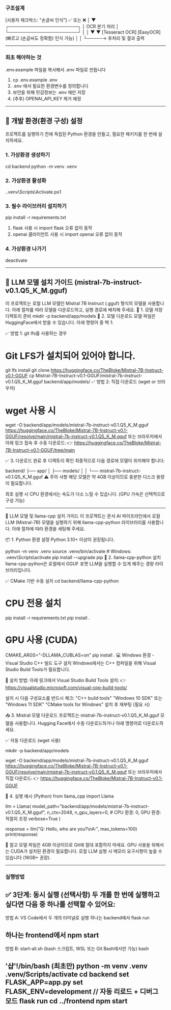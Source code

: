### 구조설계

[사용자 체크박스: "손글씨 인식"] ✅ 또는 ❌
              │
              ▼
   ┌──────────────────────┐
   │     OCR 분기 처리     │
   └──────────────────────┘
        │           │
        ▼           ▼
[Tesseract OCR]   [EasyOCR]
   (빠르고        (손글씨도 
    정확함)         인식 가능)
        │           │
        └─────→ 후처리 및 결과 출력

------------------------------------------------------------------------------------------------------------------------

### 최초 해야하는 것
 .env.example 파일을 복사해서 .env 파일로 만듭니다
  1) cp .env.example .env
  2) .env 에서 필요한 환경변수를 정의합니다
  3) 보안을 위해 민감정보는 .env 에만 저장
  4) (추후) OPENAI_API_KEY 제거 예정

------------------------------------------------------------------------------------------------------------------------

## 🚀 개발 환경(환경 구성) 설정
프로젝트를 실행하기 전에 독립된 Python 환경을 만들고, 필요한 패키지를 한 번에 설치하세요.
### 1. 가상환경 생성하기
cd backend
python -m venv .venv
### 2. 가상환경 활성화
.\.venv\Scripts\Activate.ps1
### 3. 필수 라이브러리 설치하기
pip install -r requirements.txt
1) flask 사용 시 import flask 오류 없이 동작
2) openai 클라이언트 사용 시 import openai 오류 없이 동작
### 4. 가상환경 나가기
deactivate

------------------------------------------------------------------------------------------------------------------------

## 🧠 LLM 모델 설치 가이드 (mistral-7b-instruct-v0.1.Q5_K_M.gguf)
이 프로젝트는 로컬 LLM 모델인 Mistral 7B Instruct (.gguf) 형식의 모델을 사용합니다.
아래 절차를 따라 모델을 다운로드하고, 실행 경로에 배치해 주세요.
📁 1. 모델 저장 디렉토리 준비
mkdir -p backend/app/models
🔗 2. 모델 다운로드
모델 파일은 HuggingFace에서 받을 수 있습니다. 아래 명령어 중 택 1:

✅ 방법 1: git lfs를 사용하는 경우
# Git LFS가 설치되어 있어야 합니다.
git lfs install
git clone https://huggingface.co/TheBloke/Mistral-7B-Instruct-v0.1-GGUF
cp Mistral-7B-Instruct-v0.1-GGUF/mistral-7b-instruct-v0.1.Q5_K_M.gguf backend/app/models/
✅ 방법 2: 직접 다운로드 (wget or 브라우저)

# wget 사용 시
wget -O backend/app/models/mistral-7b-instruct-v0.1.Q5_K_M.gguf \
https://huggingface.co/TheBloke/Mistral-7B-Instruct-v0.1-GGUF/resolve/main/mistral-7b-instruct-v0.1.Q5_K_M.gguf
또는 브라우저에서 아래 링크 접속 후 수동 다운로드:
👉 https://huggingface.co/TheBloke/Mistral-7B-Instruct-v0.1-GGUF/tree/main

✅ 3. 다운로드 완료 후 디렉토리 확인
최종적으로 다음 경로에 모델이 위치해야 합니다:

backend/
├── app/
│   ├── models/
│   │   └── mistral-7b-instruct-v0.1.Q5_K_M.gguf
⚠️ 주의 사항
해당 모델은 약 4GB 이상이므로 충분한 디스크 용량이 필요합니다.

최초 실행 시 CPU 환경에서는 속도가 다소 느릴 수 있습니다. (GPU 가속은 선택적으로 구성 가능)

------------------------------------------------------------------------------------------------------------------------

🧠 LLM 모델 및 llama-cpp 설치 가이드
이 프로젝트는 문서 AI 파이프라인에서 로컬 LLM (Mistral-7B) 모델을 실행하기 위해 llama-cpp-python 라이브러리를 사용합니다. 아래 절차에 따라 환경을 세팅해 주세요.

📦 1. Python 환경 설정
Python 3.10+ 이상이 권장됩니다.

python -m venv .venv
source .venv/bin/activate   # Windows: .venv\Scripts\activate
pip install --upgrade pip
🧱 2. llama-cpp-python 설치
llama-cpp-python은 로컬에서 GGUF 포맷 LLM을 실행할 수 있게 해주는 경량 라이브러리입니다.

✅ CMake 기반 수동 설치
cd backend/llama-cpp-python

# CPU 전용 설치
pip install -r requirements.txt
pip install .

# GPU 사용 (CUDA)
CMAKE_ARGS="-DLLAMA_CUBLAS=on" pip install .
💻 Windows 환경 - Visual Studio C++ 빌드 도구 설치
Windows에서는 C++ 컴파일을 위해 Visual Studio Build Tools가 필요합니다.

🔧 설치 방법:
아래 링크에서 Visual Studio Build Tools 설치:
👉 https://visualstudio.microsoft.com/visual-cpp-build-tools/

설치 시 다음 구성요소를 반드시 체크:
"C++ build tools"
"Windows 10 SDK" 또는 "Windows 11 SDK"
"CMake tools for Windows"
설치 후 재부팅 (필요 시)

📥 3. Mistral 모델 다운로드
프로젝트는 mistral-7b-instruct-v0.1.Q5_K_M.gguf 모델을 사용합니다. Hugging Face에서 수동 다운로드하거나 아래 명령어로 다운로드하세요.

✅ 자동 다운로드 (wget 사용)

mkdir -p backend/app/models

wget -O backend/app/models/mistral-7b-instruct-v0.1.Q5_K_M.gguf \
https://huggingface.co/TheBloke/Mistral-7B-Instruct-v0.1-GGUF/resolve/main/mistral-7b-instruct-v0.1.Q5_K_M.gguf
또는 브라우저에서 직접 다운로드:
👉 https://huggingface.co/TheBloke/Mistral-7B-Instruct-v0.1-GGUF

🧪 4. 실행 예시 (Python)
from llama_cpp import Llama

llm = Llama(
    model_path="backend/app/models/mistral-7b-instruct-v0.1.Q5_K_M.gguf",
    n_ctx=2048,
    n_gpu_layers=0,  # CPU 환경: 0, GPU 환경: 적절히 조정
    verbose=True
)

response = llm("Q: Hello, who are you?\nA:", max_tokens=100)
print(response)


📌 참고
모델 파일은 4GB 이상이므로 Git에 절대 포함하지 마세요.
GPU 사용을 위해서는 CUDA가 설치된 환경이 필요합니다.
로컬 LLM 실행 시 메모리 요구사항이 높을 수 있습니다 (16GB+ 권장).

------------------------------------------------------------------------------

### 실행방법
✅ 3단계: 동시 실행 (선택사항)
두 개를 한 번에 실행하고 싶다면 다음 중 하나를 선택할 수 있어요:
-----------------------------------
방법 A: VS Code에서 두 개의 터미널로 실행
하나는 backend에서 flask run

하나는 frontend에서 npm start
-----------------------------------
방법 B: start-all.sh (bash 스크립트, WSL 또는 Git Bash에서만 가능)
bash

'샵'!/bin/bash
(최초만) python -m venv .venv
.venv/Scripts/activate
cd backend
set FLASK_APP=app.py
set FLASK_ENV=development  // 자동 리로드 + 디버그 모드
flask run
cd ../frontend
npm start
----------------------------------



